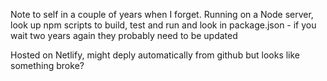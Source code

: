 Note to self in a couple of years when I forget. Running on a Node server, look up npm scripts to build, test and run and look in package.json - if you wait two years again they probably need to be updated

Hosted on Netlify, might deply automatically from github but looks like something broke? 

